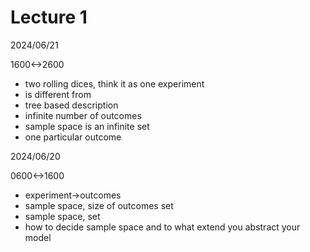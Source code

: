 # Lecture 1

2024/06/21

1600<->2600

- two rolling dices, think it as one experiment
- is different from
- tree based description
- infinite number of outcomes
- sample space is an infinite set
- one particular outcome

2024/06/20

0600<->1600

- experiment->outcomes
- sample space, size of outcomes set
- sample space, set
- how to decide sample space and to what extend you abstract your model
